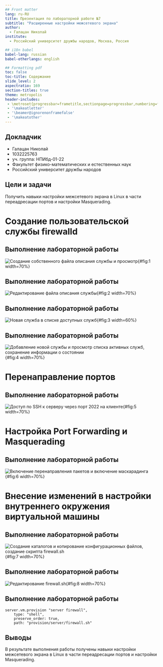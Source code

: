 ```yaml
---
## Front matter
lang: ru-RU
title: Презентация по лабораторной работе №7
subtitle: "Расширенные настройки межсетевого экрана"
author:
  - Галацан Николай
institute:
  - Российский университет дружбы народов, Москва, Россия

## i18n babel
babel-lang: russian
babel-otherlangs: english

## Formatting pdf
toc: false
toc-title: Содержание
slide_level: 2
aspectratio: 169
section-titles: true
theme: metropolis
header-includes:
 - \metroset{progressbar=frametitle,sectionpage=progressbar,numbering=fraction}
 - '\makeatletter'
 - '\beamer@ignorenonframefalse'
 - '\makeatother'
---
```



## Докладчик

  * Галацан Николай
  * 1032225763
  * уч. группа: НПИбд-01-22
  * Факультет физико-математических и естественных наук
  * Российский университет дружбы народов

## Цели и задачи

Получить навыки настройки межсетевого экрана в Linux в части переадресации
портов и настройки Masquerading.

# Создание пользовательской службы firewalld

## Выполнение лабораторной работы


![Создание собственного файла описания службы и просмотр](image/1.png){#fig:1 width=70%}

## Выполнение лабораторной работы


![Редактирование файла описания службы](image/2.png){#fig:2 width=70%}

## Выполнение лабораторной работы


![Новая служба в списке доступных служб](image/3.png){#fig:3 width=60%}

## Выполнение лабораторной работы

![Добавление новой службы и просмотр списка активных служб, сохранение информации о состоянии](image/4.png){#fig:4 width=70%}

#  Перенаправление портов

## Выполнение лабораторной работы


![Доступ по SSH к серверу через порт 2022 на клиенте](image/5.png){#fig:5 width=70%}

# Настройка Port Forwarding и Masquerading

## Выполнение лабораторной работы


![Включение перенаправления пакетов и включение маскарадинга](image/6.png){#fig:6 width=70%}


# Внесение изменений в настройки внутреннего окружения виртуальной машины

## Выполнение лабораторной работы

![Создание каталогов и копирование конфигурационных файлов, создание скрипта firewall.sh](image/7.png){#fig:7 width=70%}

## Выполнение лабораторной работы


![Редактирование `firewall.sh`](image/8.png){#fig:8 width=70%}

## Выполнение лабораторной работы


```
server.vm.provision "server firewall",
	type: "shell",
	preserve_order: true,
	path: "provision/server/firewall.sh"
```

## Выводы

В результате выполнения работы получены навыки настройки межсетевого экрана в Linux в части переадресации
портов и настройки Masquerading.
